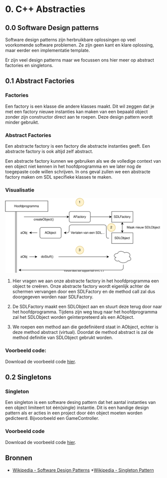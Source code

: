 # 0. C++ Abstracties
## 0.0 Software Design patterns
Software design patterns zijn herbruikbare oplossingen op veel voorkomende software problemen. Ze zijn geen kant en klare oplossing, maar eerder een implementatie template.

Er zijn veel design patterns maar we focussen ons hier meer op abstract factories en singletons. 

## 0.1 Abstract Factories
### Factories
Een factory is een klasse die andere klasses maakt. Dit wil zeggen dat je met een factory nieuwe instanties kan maken van een bepaald object zonder zijn constructor direct aan te roepen. Deze design pattern wordt minder gebruikt.

### Abstract Factories
Een abstracte factory is een factory die abstracte instanties geeft. Een abstracte factory is ook altijd zelf abstract.

Een abstracte factory kunnen we gebruiken als we de volledige context van een object niet kennen in het hoofdprogramma en we later nog de toegepaste code willen schrijven.
In ons geval zullen we een abstracte factory maken om SDL specifieke klasses te maken.

### Visualisatie

<img src="/media/cpp/sdl/abstractfactory.svg" class="max-h-200 max-w-500">

1. Hier vragen we aan onze abstracte factory in het hoofdprogramma een object te creëren. Onze abstracte factory wordt eigenlijk achter de schermen vervangen door een SDLFactory en de method call zal dus doorgegeven worden naar SDLFactory.

2. De SDLFactory maakt een SDLObject aan en stuurt deze terug door naar het hoofdprogramma. Tijdens zijn weg teug naar het hoofdprogramma zal het SDLObject worden geïnterpreteerd als een AObject.

3. We roepen een method aan die gedefiniëerd staat in AObject, echter is deze method abstract (virtual). Doordat de method abstract is zal de method definitie van SDLObject gebrukt worden.

### Voorbeeld code:
Download de voorbeeld code [hier](/media/cpp/sdl/code/0-1-abstractfactories.zip).


## 0.2 Singletons

### Singleton
Een singleton is een software desing pattern dat het aantal instanties van een object limiteert tot één(single) instantie. Dit is een handige design pattern als er acties in een project door één object moeten worden gedicteerd. Bijvoorbeeld een GameController.

### Voorbeeld code

Download de voorbeeld code [hier](/media/cpp/sdl/code/0-2-singletons.zip).

## Bronnen
* [Wikipedia - Software Design Patterns](https://en.wikipedia.org/wiki/Software_design_pattern)
*[Wikipedia - Singleton Pattern](https://en.wikipedia.org/wiki/Singleton_pattern)
